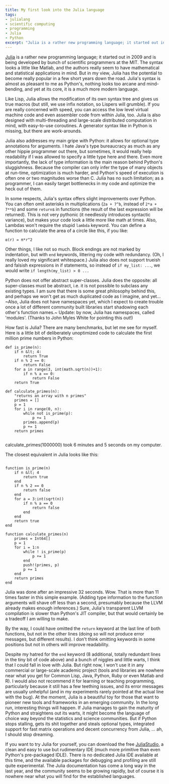 ```yaml
---
title: My first look into the Julia language
tags:
- julialang
- scientific computing
- programming
- Julia
- Python
excerpt: "Julia is a rather new programming language; it started out in 2009 and is being developed by bunch of scientific programmers at the MIT."
---
```


[Julia](http://julialang.org/) is a rather new programming language; it started out in 2009 and is being developed by bunch of scientific programmers at the MIT. The syntax looks a little like Matlab, and the authors really seem to have mathematical and statistical applications in mind. But in my view, Julia has the potential to become really popular in a few short years down the road. Julia's syntax is almost as pleasant to me as Python's, nothing looks too arcane and mind-bending, and yet at its core, it is a much more modern language.

Like Lisp, Julia allows the modification of its own syntax tree and gives us true macros (but still, we use infix notation, so Lispers will grumble). If you are really concerned with speed, you can access the low level virtual machine code and even assembler code from within Julia, too. Julia is also designed with multi-threading and large-scale distributed computation in mind, with easy-to-use coroutines. A generator syntax like in Python is missing, but there are work-arounds.

Julia also addresses my main gripe with Python: it allows for optional type annotations for arguments. I hate Java's type bureaucracy as much as any other hippie programmer out there, but sometimes, it would really help readability if I was allowed to specify a little type here and there. Even more importantly, the lack of type information is the main reason behind Python's sluggishness. Because the compiler can only infer the type of many objects at run-time, optimization is much harder, and Python's speed of execution is often one or two magnitudes worse than C. Julia has no such limitation; as a programmer, I can easily target bottlenecks in my code and optimize the heck out of them.

In some respects, Julia's syntax offers slight improvements over Python. You can often omit asterisks in multiplications (`2a + 7^b`, instead of `2*a + 7**b`) and some `return`s in functions (the result of the last expression will be returned). This is not very pythonic (it needlessly introduces syntactic variance), but makes your code look a little more like math at times. Also, Lambdas won't require the stupid `lambda` keyword. You can define a function to calculate the area of a circle like this, if you like:

~~~
α(r) = π*r^2
~~~

Other things, I like not so much. Block endings are not marked by indentation, but with `end` keywords, littering my code with redundancy. (Oh, I really loved my significant whitespace.) Julia also does not support trueish and falsish expressions in if statements, so instead of `if my_list: ...`, we would write `if length(my_list) > 0 ...`

Python does not offer abstract super-classes. Julia does the opposite: all super-classes must be abstract, i.e. it is not possible to subclass any existing types. I am sure that there is some great philosophy behind this, and perhaps we won't get as much duplicated code as I imagine, and yet... ~Also, Julia does not have namespaces yet, which I expect to create trouble once a lot of different community built libraries start shadowing each other's function names.~ Update: by now, Julia has namespaces, called 'modules'. (Thanks to John Myles White for pointing this out!)

How fast is Julia? There are many benchmarks, but let me see for myself. Here is a little bit of deliberately unoptimized code to calculate the first million prime numbers in Python:

~~~
def is_prime(n):
    if n &lt; 4:
        return True
    if n % 2 == 0:
        return False
    for a in range(3, int(math.sqrt(n))+1):
        if n % a == 0:
            return False
    return True

def calculate_primes(n):
    "returns an array with n primes"
    primes = []
    p = 1
    for i in range(0, n):
        while not is_prime(p):
            p += 1
        primes.append(p)
        p += 1
    return primes
 
~~~


calculate_primes(1000000) took 6 minutes and 5 seconds on my computer.

The closest equivalent in Julia looks like this:

~~~

function is_prime(n)
    if n &lt; 4
        return true
    end
    if n % 2 == 0
        return false
    end
    for a = 3:int(sqrt(n))
        if n % a == 0
            return false
        end
    end
    return true
end

function calculate_primes(n)
    primes = Int64[]
    p = 1
    for i = 1:n
        while ! is_prime(p)
            p += 1
        end
        push!(primes, p)
        p += 1
    end
    return primes
end

~~~


Julia was done after an impressive 32 seconds. Wow. That is more than 11 times faster in this simple example. (Adding type information to the function arguments will shave off less than a second, presumably because the LLVM already makes enough inferences.) Sure, Julia's transparent LLVM compilation is slower than Python's JIT compiler, but that would certainly be a tradeoff I am willing to make.

By the way, I could have omitted the `return` keyword at the last line of both functions, but not in the other lines (doing so will not produce error messages, but different results). I don't think omitting keywords in some positions but not in others will improve readability.

Despite my hatred for the `end` keyword (8 additional, totally redundant lines in the tiny bit of code above) and a bunch of niggles and little warts, I think that I could fall in love with Julia. But right now, I won't use it in any commercial or large-scale academic project (tools and libraries are nowhere near what you get for Common Lisp, Java, Python, Ruby or even Matlab and R). I would also not recommend it for learning or teaching programming, particularly because it still has a few teething issues, and its error messages are usually unhelpful (and in my experiments rarely pointed at the actual line with the bug). At the moment, Julia is a beautiful toy for those that want to pioneer new tools and frameworks in an emerging community. In the long run, interesting things will happen. If Julia manages to gain the maturity of Python and straightens out its warts, it might become the language of choice way beyond the statistics and science communities. But if Python stops stalling, gets its shit together and steals optional types, integrated  support for fast matrix operations and decent concurrency from Julia, ... ah, I should stop dreaming.

If you want to try Julia for yourself, you can download the free [JuliaStudio](http://forio.com/products/julia-studio/), a clean and easy to use but rudimentary IDE (much more primitive than even Python's pre-packaged IDLE). There is no dedicated Julia IDE available at this time, and the available packages for debugging and profiling are still quite experimental. The Julia documentation has come a long way in the last year, and the community seems to be growing rapidly, but of course it is nowhere near what you will find for the established languages.
